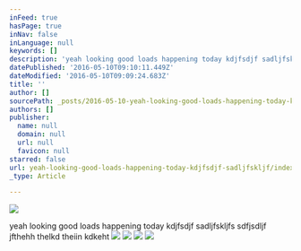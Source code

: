 ```yaml
---
inFeed: true
hasPage: true
inNav: false
inLanguage: null
keywords: []
description: 'yeah looking good loads happening today kdjfsdjf sadljfskljfs sdfjsdljf jfthehh thelkd theiin kdkeht '
datePublished: '2016-05-10T09:10:11.449Z'
dateModified: '2016-05-10T09:09:24.683Z'
title: ''
author: []
sourcePath: _posts/2016-05-10-yeah-looking-good-loads-happening-today-kdjfsdjf-sadljfskljf.md
authors: []
publisher:
  name: null
  domain: null
  url: null
  favicon: null
starred: false
url: yeah-looking-good-loads-happening-today-kdjfsdjf-sadljfskljf/index.html
_type: Article

---
```

![](https://the-grid-user-content.s3-us-west-2.amazonaws.com/9b2236fa-447f-456c-914e-1402141cd601.jpg)

yeah looking good loads happening today kdjfsdjf sadljfskljfs sdfjsdljf jfthehh thelkd theiin kdkeht ![](https://the-grid-user-content.s3-us-west-2.amazonaws.com/74b39069-2d2c-4617-a044-6896aeb97928.jpg)
![](https://the-grid-user-content.s3-us-west-2.amazonaws.com/09f8ee0a-c582-403c-bd6a-7e10992a8bed.jpg)
![](https://the-grid-user-content.s3-us-west-2.amazonaws.com/e10d5816-d30d-4276-a12c-edc2776de5cf.jpg)
![](https://the-grid-user-content.s3-us-west-2.amazonaws.com/f4815006-28c7-47d3-bea4-3cc0d380a0be.jpg)